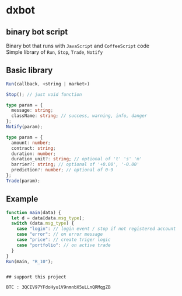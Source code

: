 # dxbot

## binary bot script <br>

Binary bot that runs with `JavaScript` and `CoffeeScript` code <br>
Simple library of `Run`, `Stop`, `Trade`, `Notify` <br>

## Basic library

```js
Run(callback, <string | market>)
```

```js
Stop(); // just void function
```

```ts
type param = {
  message: string;
  className: string; // success, warning, info, danger
};
Notify(param);
```

```ts
type param = {
  amount: number;
  contract: string;
  duration: number;
  duration_unit?: string; // optional of 't' 's' 'm'
  barrier?: string; // optional of '+0.00', '-0.00'
  prediction?: number; // optional of 0-9
};
Trade(param);
```

## Example

```js
function main(data) {
  let d = data[data.msg_type];
  switch (data.msg_type) {
    case "login": // login event / stop if not registered account
    case "error": // on error message
    case "price": // create triger logic
    case "portfolio": // on active trade
  }
}
Run(main, "R_10");
```

```

## support this project

BTC : 3QCEV97YFdoHyu1V9nmnbX5uLLnQRMqgZB
```

